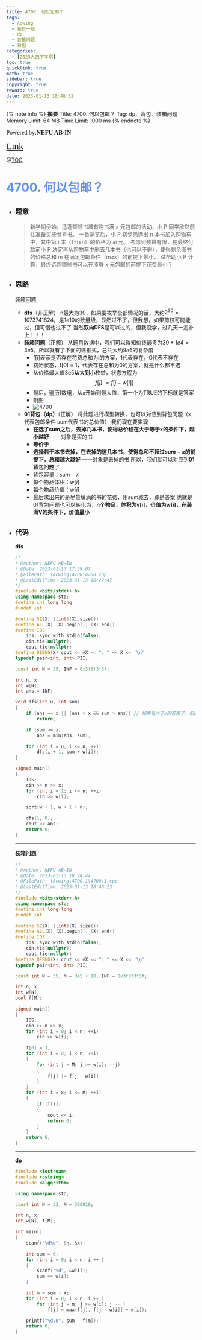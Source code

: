 ```yaml
---
title: 4700. 何以包邮？
tags:
  - Acwing
  - 每日一题
  - dp
  - 装箱问题
  - 背包
categories:
  - [2023大四下学期]
toc: true
quicklink: true
math: true
sidebar: true
copyright: true
reward: true
date: 2023-01-13 18:48:52
---
```



{% note info %}
**摘要**
Title: 4700. 何以包邮？
Tag: dp、背包、装箱问题
Memory Limit: 64 MB
Time Limit: 1000 ms
{% endnote %}
<!-- more -->

<font size=3 face=楷体>Powered by:**NEFU AB-IN**</font>

<font color=#FFA500 size=5 face=楷体>[Link](https://www.acwing.com/problem/content/4703/)</font>

@[TOC](文章目录)

# <font color=#6495ED size=6>4700. 何以包邮？</font>

* ## <font size=4 face=粗体>题意</font>

  >新学期伊始，适逢顿顿书城有购书满 x 元包邮的活动，小 P 同学欣然前往准备买些参考书。
  >一番浏览后，小 P 初步筛选出 n 本书加入购物车中，其中第 i 本（1≤i≤n）的价格为 ai 元。
  >考虑到预算有限，在最终付款前小 P 决定再从购物车中删去几本书（也可以不删），使得剩余图书的价格总和 m 在满足包邮条件（m≥x）的前提下最小。
  >试帮助小 P 计算，最终选购哪些书可以在凑够 x 元包邮的前提下花费最小？

* ## <font size=4 face=粗体>思路</font>

  [装箱问题](https://www.luogu.com.cn/problem/P1049)

  * **dfs**（非正解）
    n最大为30，如果要枚举全部情况的话，大约$2^{30} = 1073741824$，是$1e10$的数量级，显然过不了，但我想，如果剪枝可能能过，但可惜也过不了
    当然**双向DFS**是可以过的，但我没学，过几天一定补上！！！
  * **装箱问题**（正解）
    从题目数据中，我们可以得知价钱最多为$30 * 1e4 = 3e5$，所以就有了下面的递推式，总共大约$9e6$的复杂度
    * f[i]表示是否存在花费总和为i的方案，1代表存在，0代表不存在
    * 初始状态，f[0] = 1，代表存在总和为0的方案，就是什么都不选
    * 从价格最大值3e5**从大到小**枚举，状态方程为
      $$f[j] |= f[j - w[i]]$$
    * 最后，遍历f数组，从x开始到最大值，第一个为TRUE的下标就是答案
    * 附图
    * ![4700](https://oss.ab-in.cn/Pictures/4700.png)
  * **01背包（dp）**（正解）
    将此题进行模型转换，也可以对应到背包问题（x代表包邮条件 sum代表书的总价值）
    我们现在要实现
      * **在选了sum之后，去掉几本书，使得总价格在大于等于x的条件下，越小越好** ——对象是买的书
      * **等价于**
      * **选择若干本书去掉，在去掉的这几本书，使得总和不超过$sum-x$的前提下，总和越大越好** ——对象是去掉的书
    所以，我们就可以对应到**01背包问题**了
      * 背包容量：$sum-x$
      * 每个物品体积：$w[i]$
      * 每个物品价值：$w[i]$
      * 最后求出来的是尽量填满的书的花费，用sum减去，即是答案
    也就是01背包问题也可以转化为，**n个物品，体积为v[i]，价值为w[i]，在装满V的条件下，价值最小**

* ## <font size=4 face=粗体>代码</font>

  **dfs**
  ```cpp
  /*
  * @Author: NEFU AB-IN
  * @Date: 2023-01-13 17:59:07
  * @FilePath: \Acwing\4700\4700.cpp
  * @LastEditTime: 2023-01-13 18:27:47
  */
  #include <bits/stdc++.h>
  using namespace std;
  #define int long long
  #undef int

  #define SZ(X) ((int)(X).size())
  #define ALL(X) (X).begin(), (X).end()
  #define IOS                                                                                                            \
      ios::sync_with_stdio(false);                                                                                       \
      cin.tie(nullptr);                                                                                                  \
      cout.tie(nullptr)
  #define DEBUG(X) cout << #X << ": " << X << '\n'
  typedef pair<int, int> PII;

  const int N = 35, INF = 0x3f3f3f3f;

  int n, x;
  int w[N];
  int ans = INF;

  void dfs(int u, int sum)
  {
      if (ans == x || (ans > x && sum > ans)) // 如果有大于x的答案了，但此时sum还大于答案，就直接return
          return;

      if (sum >= x)
          ans = min(ans, sum);

      for (int i = u; i <= n; ++i)
          dfs(i + 1, sum + w[i]);
  }

  signed main()
  {
      IOS;
      cin >> n >> x;
      for (int i = 1; i <= n; ++i)
          cin >> w[i];

      sort(w + 1, w + 1 + n);

      dfs(1, 0);
      cout << ans;
      return 0;
  }
  ```
  ****
  **装箱问题**

  ```cpp
  /*
  * @Author: NEFU AB-IN
  * @Date: 2023-01-13 18:28:44
  * @FilePath: \Acwing\4700.1\4700.1.cpp
  * @LastEditTime: 2023-01-13 18:46:23
  */
  #include <bits/stdc++.h>
  using namespace std;
  #define int long long
  #undef int

  #define SZ(X) ((int)(X).size())
  #define ALL(X) (X).begin(), (X).end()
  #define IOS                                                                                                            \
      ios::sync_with_stdio(false);                                                                                       \
      cin.tie(nullptr);                                                                                                  \
      cout.tie(nullptr)
  #define DEBUG(X) cout << #X << ": " << X << '\n'
  typedef pair<int, int> PII;

  const int N = 35, M = 3e5 + 10, INF = 0x3f3f3f3f;

  int n, x;
  int w[N];
  bool f[M];

  signed main()
  {
      IOS;
      cin >> n >> x;
      for (int i = 0; i < n; ++i)
          cin >> w[i];

      f[0] = 1;
      for (int i = 0; i < n; ++i)
      {
          for (int j = M; j >= w[i]; --j)
          {
              f[j] |= f[j - w[i]];
          }
      }
      for (int i = x; i <= M; ++i)
      {
          if (f[i])
          {
              cout << i;
              return 0;
          }
      }
      return 0;
  }
  ```
  ****
  **dp**

  ```cpp
  #include <iostream>
  #include <cstring>
  #include <algorithm>

  using namespace std;

  const int N = 33, M = 300010;

  int n, x;
  int w[N], f[M];

  int main()
  {
      scanf("%d%d", &n, &x);

      int sum = 0;
      for (int i = 0; i < n; i ++ )
      {
          scanf("%d", &w[i]);
          sum += w[i];
      }

      int m = sum - x;
      for (int i = 0; i < n; i ++ )
          for (int j = m; j >= w[i]; j -- )
              f[j] = max(f[j], f[j - w[i]] + w[i]);

      printf("%d\n", sum - f[m]);
      return 0;
  }
  ```